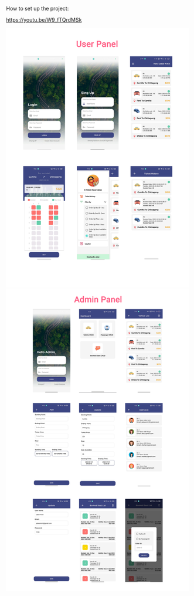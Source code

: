 How to set up the project:

https://youtu.be/W9_fTQrdMSk


<img src="images/User%20panel.jpg" width="500">

<img src="images/Admin%20panel.jpg" width="500">
